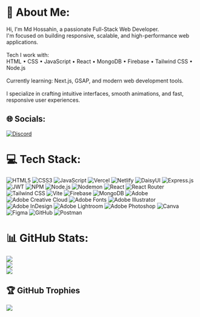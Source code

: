 # 💫 About Me:

Hi, I'm Md Hossahin, a passionate Full-Stack Web Developer.<br>I'm focused on building responsive, scalable, and high-performance web applications.<br><br>Tech I work with: <br>HTML • CSS • JavaScript • React • MongoDB • Firebase • Tailwind CSS • Node.js<br><br>Currently learning: Next.js, GSAP, and modern web development tools.<br><br>I specialize in crafting intuitive interfaces, smooth animations, and fast, responsive user experiences.<br>

## 🌐 Socials:

[![Discord](https://img.shields.io/badge/Discord-%237289DA.svg?logo=discord&logoColor=white)](https://discord.gg/https://discord.gg/EAqAx6uwXm)

# 💻 Tech Stack:

![HTML5](https://img.shields.io/badge/-HTML5-FFF1EC?style=flat&logo=html5&logoColor=E34F2620&color=A63013)
![CSS3](https://img.shields.io/badge/-CSS3-EAF5FF?style=flat&logo=css3&logoColor=1572B6&color=0B3B6E)
![JavaScript](https://img.shields.io/badge/-JavaScript-FFFBEB?style=flat&logo=javascript&logoColor=F7DF1E&color=B28900)
![Vercel](https://img.shields.io/badge/-Vercel-F0F0F0?style=flat&logo=vercel&logoColor=000000&color=3D3D3D)
![Netlify](https://img.shields.io/badge/-Netlify-D9FCFB?style=flat&logo=netlify&logoColor=00C7B7&color=006A66)
![DaisyUI](https://img.shields.io/badge/-DaisyUI-F4F0FF?style=flat&logo=daisyui&logoColor=5A0EF8&color=3400B0)
![Express.js](https://img.shields.io/badge/-Express.js-D9DBDF?style=flat&logo=express&logoColor=404d59&color=1F2024)
![JWT](https://img.shields.io/badge/-JWT-E6E6E6?style=flat&logo=jsonwebtokens&logoColor=000000&color=333333)
![NPM](https://img.shields.io/badge/-NPM-FFD6D6?style=flat&logo=npm&logoColor=CB3837&color=8F2120)
![Node.js](https://img.shields.io/badge/-Node.js-D9EBD9?style=flat&logo=node.js&logoColor=6DA55F&color=2B4B22)
![Nodemon](https://img.shields.io/badge/-Nodemon-D7D6CB?style=flat&logo=nodemon&logoColor=323330&color=0F0F0B)
![React](https://img.shields.io/badge/-React-CAD6E0?style=flat&logo=react&logoColor=61DAFB&color=2F4660)
![React Router](https://img.shields.io/badge/-React_Router-ECC9C9?style=flat&logo=react-router&logoColor=CA4245&color=661A1B)
![Tailwind CSS](https://img.shields.io/badge/-TailwindCSS-C9E7E5?style=flat&logo=tailwind-css&logoColor=38B2AC&color=18544E)
![Vite](https://img.shields.io/badge/-Vite-C8D1FF?style=flat&logo=vite&logoColor=646CFF&color=2C357A)
![Firebase](https://img.shields.io/badge/-Firebase-FFFDE1?style=flat&logo=firebase&logoColor=FFCA28&color=BFA91B)
![MongoDB](https://img.shields.io/badge/-MongoDB-C9E2C6?style=flat&logo=mongodb&logoColor=47A248&color=2B5726)
![Adobe](https://img.shields.io/badge/-Adobe-FFD3D3?style=flat&logo=adobe&logoColor=FF0000&color=800000)
![Adobe Creative Cloud](https://img.shields.io/badge/-Adobe_Creative_Cloud-F4B8B8?style=flat&logo=adobecreativecloud&logoColor=DA1F26&color=7E0D0E)
![Adobe Fonts](https://img.shields.io/badge/-Adobe_Fonts-D6D8E2?style=flat&logo=adobefonts&logoColor=000B1D&color=0C0F15)
![Adobe Illustrator](https://img.shields.io/badge/-Adobe_Illustrator-FFF4D7?style=flat&logo=adobeillustrator&logoColor=FF9A00&color=B26D00)
![Adobe InDesign](https://img.shields.io/badge/-Adobe_InDesign-EBC9C9?style=flat&logo=adobeindesign&logoColor=49021F&color=2A0F0F)
![Adobe Lightroom](https://img.shields.io/badge/-Adobe_Lightroom-CDE5FF?style=flat&logo=adobelightroom&logoColor=31A8FF&color=1B4A7F)
![Adobe Photoshop](https://img.shields.io/badge/-Adobe_Photoshop-CDE5FF?style=flat&logo=adobephotoshop&logoColor=31A8FF&color=1B4A7F)
![Canva](https://img.shields.io/badge/-Canva-CCF0F2?style=flat&logo=canva&logoColor=00C4CC&color=006F74)
![Figma](https://img.shields.io/badge/-Figma-FDE9E6?style=flat&logo=figma&logoColor=F24E1E&color=7C1A14)
![GitHub](https://img.shields.io/badge/-GitHub-C7C7C7?style=flat&logo=github&logoColor=121011&color=383838)
![Postman](https://img.shields.io/badge/-Postman-FFE2DB?style=flat&logo=postman&logoColor=FF6C37&color=B24217)



# 📊 GitHub Stats:

![](https://github-readme-stats.vercel.app/api?username=Hossahin&theme=merko&hide_border=false&include_all_commits=true&count_private=true)<br/>
![](https://nirzak-streak-stats.vercel.app/?user=Hossahin&theme=merko&hide_border=false)<br/>
![](https://github-readme-stats.vercel.app/api/top-langs/?username=Hossahin&theme=merko&hide_border=false&include_all_commits=true&count_private=true&layout=compact)

## 🏆 GitHub Trophies

![](https://github-profile-trophy.vercel.app/?username=Hossahin&theme=radical&no-frame=false&no-bg=false&margin-w=4)
